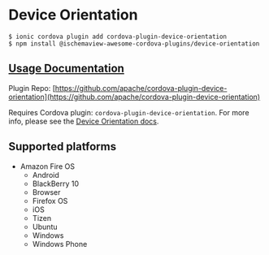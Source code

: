 # Device Orientation

```text
$ ionic cordova plugin add cordova-plugin-device-orientation
$ npm install @ischemaview-awesome-cordova-plugins/device-orientation
```

## [Usage Documentation](https://danielsogl.gitbook.io/awesome-cordova-plugins/plugins/device-orientation/)

Plugin Repo: [https://github.com/apache/cordova-plugin-device-orientation](https://github.com/apache/cordova-plugin-device-orientation)

Requires Cordova plugin: `cordova-plugin-device-orientation`. For more info, please see the [Device Orientation docs](https://github.com/apache/cordova-plugin-device-orientation).

## Supported platforms

* Amazon Fire OS
  * Android
  * BlackBerry 10
  * Browser
  * Firefox OS
  * iOS
  * Tizen
  * Ubuntu
  * Windows
  * Windows Phone

